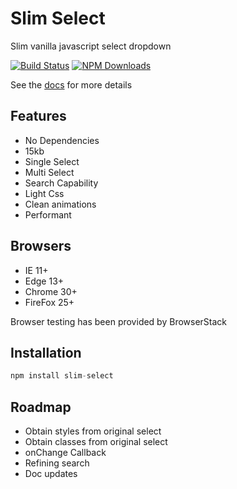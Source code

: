 # Slim Select
Slim vanilla javascript select dropdown

[![Build Status](https://travis-ci.org/brianvoe/slim-select.svg?branch=master)](https://travis-ci.org/brianvoe/slim-select)
[![NPM Downloads](https://img.shields.io/npm/dt/slim-select.svg)](https://www.npmjs.com/package/slim-select)

See the [docs](http://slim-select.com) for more details

## Features
- No Dependencies
- 15kb
- Single Select
- Multi Select
- Search Capability
- Light Css
- Clean animations
- Performant

## Browsers
- IE 11+
- Edge 13+
- Chrome 30+
- FireFox 25+

Browser testing has been provided by BrowserStack

## Installation
```javascript
npm install slim-select
```

## Roadmap
- Obtain styles from original select
- Obtain classes from original select
- onChange Callback
- Refining search
- Doc updates
